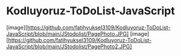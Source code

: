 # Kodluyoruz-ToDoList-JavaScript


[image][https://github.com/fatihyuksel3109/Kodluyoruz-ToDoList-JavaScript/blob/main/JStodolist/PagePhoto.JPG]
[image][https://github.com/fatihyuksel3109/Kodluyoruz-ToDoList-JavaScript/blob/main/JStodolist/PagePhoto2.JPG]
